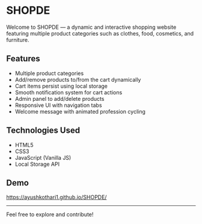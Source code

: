 # SHOPDE

Welcome to SHOPDE — a dynamic and interactive shopping website featuring multiple product categories such as clothes, food, cosmetics, and furniture.

## Features

- Multiple product categories
- Add/remove products to/from the cart dynamically
- Cart items persist using local storage
- Smooth notification system for cart actions
- Admin panel to add/delete products
- Responsive UI with navigation tabs
- Welcome message with animated profession cycling

## Technologies Used

- HTML5
- CSS3
- JavaScript (Vanilla JS)
- Local Storage API

## Demo

https://ayushkothari1.github.io/SHOPDE/

---

Feel free to explore and contribute!
